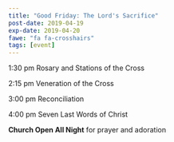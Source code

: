 ```yaml
---
title: "Good Friday: The Lord's Sacrifice"
post-date: 2019-04-19
exp-date: 2019-04-20
fawe: "fa fa-crosshairs"
tags: [event]
---
```

1:30 pm Rosary and Stations of the Cross

2:15 pm Veneration of the Cross

3:00 pm Reconciliation

4:00 pm Seven Last Words of Christ

**Church Open All Night** for prayer and adoration